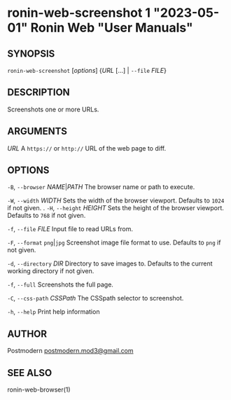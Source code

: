 # ronin-web-screenshot 1 "2023-05-01" Ronin Web "User Manuals"

## SYNOPSIS

`ronin-web-screenshot` [*options*] {*URL* [...] | `--file` *FILE*}

## DESCRIPTION

Screenshots one or more URLs.

## ARGUMENTS

*URL*
  A `https://` or `http://` URL of the web page to diff.

## OPTIONS

`-B`, `--browser` *NAME*\|*PATH*
  The browser name or path to execute.

`-W`, `--width` *WIDTH*
  Sets the width of the browser viewport. Defaults to `1024` if not given.
  .
`-H`, `--height` *HEIGHT*
  Sets the height of the browser viewport. Defaults to `768` if not given.

`-f`, `--file` *FILE*
  Input file to read URLs from.

`-F`, `--format` `png`\|`jpg`
  Screenshot image file format to use. Defaults to `png` if not given.

`-d`, `--directory` *DIR*
  Directory to save images to. Defaults to the current working directory if not
  given.

`-f`, `--full`
  Screenshots the full page.

`-C`, `--css-path` *CSSPath*
  The CSSpath selector to screenshot.

`-h`, `--help`
  Print help information

## AUTHOR

Postmodern <postmodern.mod3@gmail.com>

## SEE ALSO

ronin-web-browser(1)
